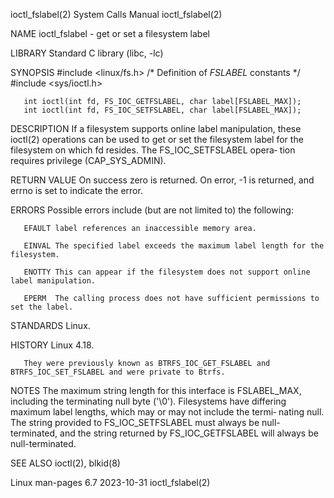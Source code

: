 ioctl_fslabel(2)                                                                            System Calls Manual                                                                            ioctl_fslabel(2)

NAME
       ioctl_fslabel - get or set a filesystem label

LIBRARY
       Standard C library (libc, -lc)

SYNOPSIS
       #include <linux/fs.h>       /* Definition of *FSLABEL* constants */
       #include <sys/ioctl.h>

       int ioctl(int fd, FS_IOC_GETFSLABEL, char label[FSLABEL_MAX]);
       int ioctl(int fd, FS_IOC_SETFSLABEL, char label[FSLABEL_MAX]);

DESCRIPTION
       If  a  filesystem supports online label manipulation, these ioctl(2) operations can be used to get or set the filesystem label for the filesystem on which fd resides.  The FS_IOC_SETFSLABEL opera‐
       tion requires privilege (CAP_SYS_ADMIN).

RETURN VALUE
       On success zero is returned.  On error, -1 is returned, and errno is set to indicate the error.

ERRORS
       Possible errors include (but are not limited to) the following:

       EFAULT label references an inaccessible memory area.

       EINVAL The specified label exceeds the maximum label length for the filesystem.

       ENOTTY This can appear if the filesystem does not support online label manipulation.

       EPERM  The calling process does not have sufficient permissions to set the label.

STANDARDS
       Linux.

HISTORY
       Linux 4.18.

       They were previously known as BTRFS_IOC_GET_FSLABEL and BTRFS_IOC_SET_FSLABEL and were private to Btrfs.

NOTES
       The maximum string length for this interface is FSLABEL_MAX, including the terminating null byte ('\0').  Filesystems have differing maximum label lengths, which may or may not include the  termi‐
       nating null.  The string provided to FS_IOC_SETFSLABEL must always be null-terminated, and the string returned by FS_IOC_GETFSLABEL will always be null-terminated.

SEE ALSO
       ioctl(2), blkid(8)

Linux man-pages 6.7                                                                              2023-10-31                                                                                ioctl_fslabel(2)
